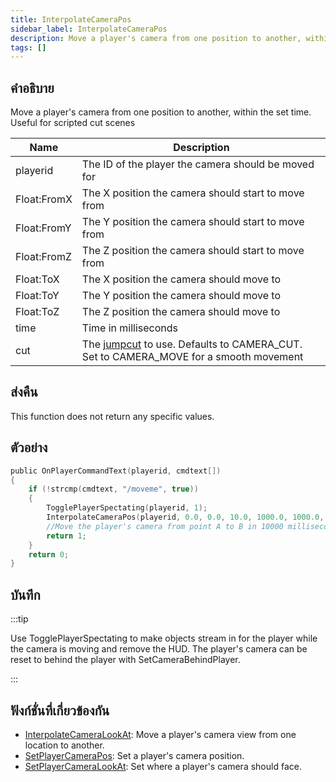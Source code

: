 ```yaml
---
title: InterpolateCameraPos
sidebar_label: InterpolateCameraPos
description: Move a player's camera from one position to another, within the set time.
tags: []
---
```


## คำอธิบาย

Move a player's camera from one position to another, within the set time. Useful for scripted cut scenes

| Name        | Description                                                                                                          |
| ----------- | -------------------------------------------------------------------------------------------------------------------- |
| playerid    | The ID of the player the camera should be moved for                                                                  |
| Float:FromX | The X position the camera should start to move from                                                                  |
| Float:FromY | The Y position the camera should start to move from                                                                  |
| Float:FromZ | The Z position the camera should start to move from                                                                  |
| Float:ToX   | The X position the camera should move to                                                                             |
| Float:ToY   | The Y position the camera should move to                                                                             |
| Float:ToZ   | The Z position the camera should move to                                                                             |
| time        | Time in milliseconds                                                                                                 |
| cut         | The [jumpcut](../resources/cameracutstyles) to use. Defaults to CAMERA_CUT. Set to CAMERA_MOVE for a smooth movement |

## ส่งคืน

This function does not return any specific values.

## ตัวอย่าง

```c
public OnPlayerCommandText(playerid, cmdtext[])
{
    if (!strcmp(cmdtext, "/moveme", true))
    {
        TogglePlayerSpectating(playerid, 1);
        InterpolateCameraPos(playerid, 0.0, 0.0, 10.0, 1000.0, 1000.0, 30.0, 10000, CAMERA_MOVE);
        //Move the player's camera from point A to B in 10000 milliseconds (10 seconds).
        return 1;
    }
    return 0;
}
```

## บันทึก

:::tip

Use TogglePlayerSpectating to make objects stream in for the player while the camera is moving and remove the HUD. The player's camera can be reset to behind the player with SetCameraBehindPlayer.

:::

## ฟังก์ชั่นที่เกี่ยวข้องกัน

- [InterpolateCameraLookAt](InterpolateCameraLookAt): Move a player's camera view from one location to another.
- [SetPlayerCameraPos](SetPlayerCameraPos): Set a player's camera position.
- [SetPlayerCameraLookAt](SetPlayerCameraLookAt): Set where a player's camera should face.
